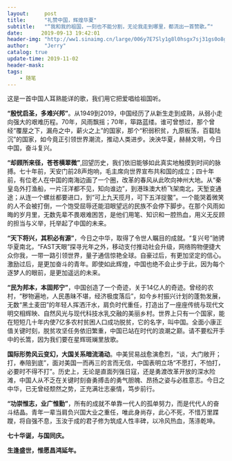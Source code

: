 ```yaml
---
layout:     post
title:      "礼赞中国，辉煌华夏"
subtitle:   "“我和我的祖国，一刻也不能分割，无论我走到哪里，都流出一首赞歌。”"
date:      2019-09-13 19:42:01
header-img: "http://ww1.sinaimg.cn/large/006y7E7Sly1g8l0hsgx7sj31gs0o8gu9.jpg"
author:     "Jerry"
catalog: true
update-time: 2019-11-02
header-mask: 
tags:
    - 随笔
---
```

这是一首中国人耳熟能详的歌，我们用它把爱唱给祖国听。

**“殷忧启圣，多难兴邦”**。从1949到2019，中国经历了从新生走到成熟，从弱小走向强大的艰难历程。70年，风雨飘摇；70年，筚路蓝缕。谁可曾想过，那个曾经“覆屋之下，漏舟之中，薪火之上”的国家，那个“积弱积贫，九原板荡，百载陆沉”的国家，如今竟正引领世界潮流，推动人类进步。泱泱华夏，赫赫文明，今日中国，奋斗复兴。

**“却顾所来径，苍苍横翠微”**,回望历史，我们依旧能够如此真实地触摸到时间的脉搏。七十年前，天安门前28声炮响，毛主席向世界宣布共和国的成立；四十年前，有位老人在中国的南海边画了一个圈，改革的春风从此吹向神州大地。从“秦皇岛外打渔船，一片汪洋都不见，知向谁边”，到港珠澳大桥飞架南北，天堑变通途；从连一个螺丝都要进口，到“可上九天揽月，可下五洋捉鳖”。一个能哭着微笑的人不会被打倒，一个饱受屈辱还能泪眼望远的民族不会停下脚步。在那个风雨如晦的岁月里，无数先辈不畏艰难困苦，是他们用笔、知识和一腔热血，用义无反顾的担当与义举，托举起了中国的未来。

**“天下将兴，其积必有源”**，今日之中华，取得了令世人瞩目的成就。“复兴号”驰骋华夏南北，“FAST天眼”探寻光年之外，移动支付推动社会升级，网络购物便捷大众你我，一带一路引领世界，量子通信惊艳全球。自豪过后，有更加坚定的信心。激励过后，是更加奋斗的青年。即使如此辉煌，中国也绝不会止步于此，因为每个逐梦人的眼前，是更加遥远的未来。

**“民为邦本，本固邦宁”**，中国创造了一个奇迹，关于14亿人的奇迹。曾经的农村，“秽物遍地，人民愚昧不堪，经济极度落后”，如今乡村振兴计划的蓬勃发展，无数“黑土麦田”的年轻人挥洒汗水，肩负时代重任，打造出了一座座传统与现代文明交相辉映、自然风光与现代科技水乳交融的美丽乡村。世界上只有一个国家，能在短短几十年内使7亿多农村贫困人口成功脱贫，它的名字，叫中国。全面小康正值关键时刻，脱贫攻坚任务依旧繁重，中国已站在时代的浪潮之巅。请不要松开手中的长篙，因为我们要在星辉斑斓里放歌。

**国际形势风云变幻，大国关系暗流涌动**。中美贸易战愈演愈烈，“谈，大门敞开；打，奉陪到底”，面对美国一而再三的言而无信，中国表明立场“不愿打，不怕打，必要时不得不打”。历史上，无论是直面列强日寇，还是勇渡改革开放的深水险滩，中国人从不乏在关键时刻奋勇搏击的勇气胆魄、昂扬之姿与必胜意志。今日之中华，已无曾经颓然之势，正充满壮志豪情，笃步前行。

**“功崇惟志，业广惟勤”**，所有的成就不单靠一代人的孤单努力，而是代代人的奋斗结晶。青年一辈当肩负兴国大业之重任，唯此身尚存，此心不死，不惜万里蹀躞，将自强不息，玉汝于成的君子修为筑成人性丰碑，以冷风热血，荡涤乾坤。

**七十华诞，与国同庆。**

**生逢盛世，惟愿昌鸿延年。**